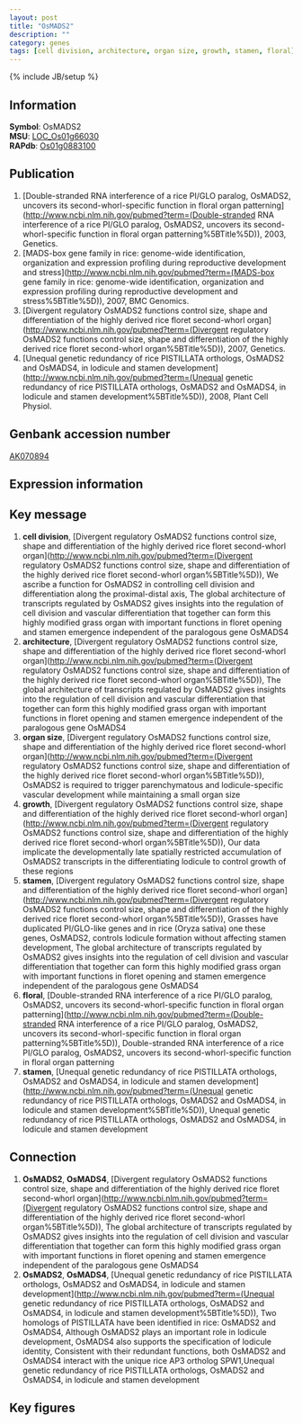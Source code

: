 ```yaml
---
layout: post
title: "OsMADS2"
description: ""
category: genes
tags: [cell division, architecture, organ size, growth, stamen, floral]
---
```

{% include JB/setup %}

## Information
__Symbol__: OsMADS2  
__MSU__: [LOC_Os01g66030](http://rice.plantbiology.msu.edu/cgi-bin/ORF_infopage.cgi?orf=LOC_Os01g66030)  
__RAPdb__: [Os01g0883100](http://rapdb.dna.affrc.go.jp/viewer/gbrowse_details/irgsp1?name=Os01g0883100)  

## Publication
1. [Double-stranded RNA interference of a rice PI/GLO paralog, OsMADS2, uncovers its second-whorl-specific function in floral organ patterning](http://www.ncbi.nlm.nih.gov/pubmed?term=(Double-stranded RNA interference of a rice PI/GLO paralog, OsMADS2, uncovers its second-whorl-specific function in floral organ patterning%5BTitle%5D)), 2003, Genetics.
2. [MADS-box gene family in rice: genome-wide identification, organization and expression profiling during reproductive development and stress](http://www.ncbi.nlm.nih.gov/pubmed?term=(MADS-box gene family in rice: genome-wide identification, organization and expression profiling during reproductive development and stress%5BTitle%5D)), 2007, BMC Genomics.
3. [Divergent regulatory OsMADS2 functions control size, shape and differentiation of the highly derived rice floret second-whorl organ](http://www.ncbi.nlm.nih.gov/pubmed?term=(Divergent regulatory OsMADS2 functions control size, shape and differentiation of the highly derived rice floret second-whorl organ%5BTitle%5D)), 2007, Genetics.
4. [Unequal genetic redundancy of rice PISTILLATA orthologs, OsMADS2 and OsMADS4, in lodicule and stamen development](http://www.ncbi.nlm.nih.gov/pubmed?term=(Unequal genetic redundancy of rice PISTILLATA orthologs, OsMADS2 and OsMADS4, in lodicule and stamen development%5BTitle%5D)), 2008, Plant Cell Physiol.

## Genbank accession number
[AK070894](http://www.ncbi.nlm.nih.gov/nuccore/AK070894)

## Expression information

## Key message
1. __cell division__, [Divergent regulatory OsMADS2 functions control size, shape and differentiation of the highly derived rice floret second-whorl organ](http://www.ncbi.nlm.nih.gov/pubmed?term=(Divergent regulatory OsMADS2 functions control size, shape and differentiation of the highly derived rice floret second-whorl organ%5BTitle%5D)),  We ascribe a function for OsMADS2 in controlling cell division and differentiation along the proximal-distal axis, The global architecture of transcripts regulated by OsMADS2 gives insights into the regulation of cell division and vascular differentiation that together can form this highly modified grass organ with important functions in floret opening and stamen emergence independent of the paralogous gene OsMADS4
2. __architecture__, [Divergent regulatory OsMADS2 functions control size, shape and differentiation of the highly derived rice floret second-whorl organ](http://www.ncbi.nlm.nih.gov/pubmed?term=(Divergent regulatory OsMADS2 functions control size, shape and differentiation of the highly derived rice floret second-whorl organ%5BTitle%5D)),  The global architecture of transcripts regulated by OsMADS2 gives insights into the regulation of cell division and vascular differentiation that together can form this highly modified grass organ with important functions in floret opening and stamen emergence independent of the paralogous gene OsMADS4
3. __organ size__, [Divergent regulatory OsMADS2 functions control size, shape and differentiation of the highly derived rice floret second-whorl organ](http://www.ncbi.nlm.nih.gov/pubmed?term=(Divergent regulatory OsMADS2 functions control size, shape and differentiation of the highly derived rice floret second-whorl organ%5BTitle%5D)),  OsMADS2 is required to trigger parenchymatous and lodicule-specific vascular development while maintaining a small organ size
4. __growth__, [Divergent regulatory OsMADS2 functions control size, shape and differentiation of the highly derived rice floret second-whorl organ](http://www.ncbi.nlm.nih.gov/pubmed?term=(Divergent regulatory OsMADS2 functions control size, shape and differentiation of the highly derived rice floret second-whorl organ%5BTitle%5D)),  Our data implicate the developmentally late spatially restricted accumulation of OsMADS2 transcripts in the differentiating lodicule to control growth of these regions
5. __stamen__, [Divergent regulatory OsMADS2 functions control size, shape and differentiation of the highly derived rice floret second-whorl organ](http://www.ncbi.nlm.nih.gov/pubmed?term=(Divergent regulatory OsMADS2 functions control size, shape and differentiation of the highly derived rice floret second-whorl organ%5BTitle%5D)),  Grasses have duplicated PI/GLO-like genes and in rice (Oryza sativa) one these genes, OsMADS2, controls lodicule formation without affecting stamen development, The global architecture of transcripts regulated by OsMADS2 gives insights into the regulation of cell division and vascular differentiation that together can form this highly modified grass organ with important functions in floret opening and stamen emergence independent of the paralogous gene OsMADS4
6. __floral__, [Double-stranded RNA interference of a rice PI/GLO paralog, OsMADS2, uncovers its second-whorl-specific function in floral organ patterning](http://www.ncbi.nlm.nih.gov/pubmed?term=(Double-stranded RNA interference of a rice PI/GLO paralog, OsMADS2, uncovers its second-whorl-specific function in floral organ patterning%5BTitle%5D)), Double-stranded RNA interference of a rice PI/GLO paralog, OsMADS2, uncovers its second-whorl-specific function in floral organ patterning
7. __stamen__, [Unequal genetic redundancy of rice PISTILLATA orthologs, OsMADS2 and OsMADS4, in lodicule and stamen development](http://www.ncbi.nlm.nih.gov/pubmed?term=(Unequal genetic redundancy of rice PISTILLATA orthologs, OsMADS2 and OsMADS4, in lodicule and stamen development%5BTitle%5D)), Unequal genetic redundancy of rice PISTILLATA orthologs, OsMADS2 and OsMADS4, in lodicule and stamen development

## Connection
1. __OsMADS2__, __OsMADS4__, [Divergent regulatory OsMADS2 functions control size, shape and differentiation of the highly derived rice floret second-whorl organ](http://www.ncbi.nlm.nih.gov/pubmed?term=(Divergent regulatory OsMADS2 functions control size, shape and differentiation of the highly derived rice floret second-whorl organ%5BTitle%5D)),  The global architecture of transcripts regulated by OsMADS2 gives insights into the regulation of cell division and vascular differentiation that together can form this highly modified grass organ with important functions in floret opening and stamen emergence independent of the paralogous gene OsMADS4
2. __OsMADS2__, __OsMADS4__, [Unequal genetic redundancy of rice PISTILLATA orthologs, OsMADS2 and OsMADS4, in lodicule and stamen development](http://www.ncbi.nlm.nih.gov/pubmed?term=(Unequal genetic redundancy of rice PISTILLATA orthologs, OsMADS2 and OsMADS4, in lodicule and stamen development%5BTitle%5D)), Two homologs of PISTILLATA have been identified in rice: OsMADS2 and OsMADS4, Although OsMADS2 plays an important role in lodicule development, OsMADS4 also supports the specification of lodicule identity, Consistent with their redundant functions, both OsMADS2 and OsMADS4 interact with the unique rice AP3 ortholog SPW1,Unequal genetic redundancy of rice PISTILLATA orthologs, OsMADS2 and OsMADS4, in lodicule and stamen development

## Key figures


